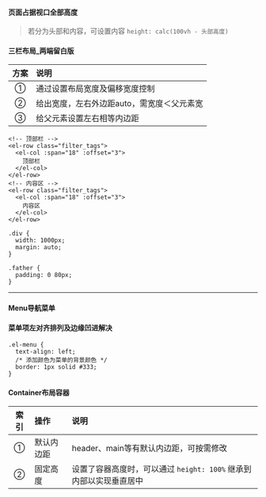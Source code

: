 #### 页面占据视口全部高度  
> 若分为头部和内容，可设置内容 `height: calc(100vh - 头部高度)`

#### 三栏布局_两端留白版  

方案 | 说明
:-: | :- 
① | 通过设置布局宽度及偏移宽度控制
② | 给出宽度，左右外边距auto，需宽度＜父元素宽  
③ | 给父元素设置左右相等内边距

```
<!-- 顶部栏 -->
<el-row class="filter_tags">
  <el-col :span="18" :offset="3">
    顶部栏
  </el-col>
</el-row>
<!-- 内容区 -->
<el-row class="filter_tags">
  <el-col :span="18" :offset="3">
    内容区
  </el-col>
</el-row>
```

```
.div {
  width: 1000px;
  margin: auto;
}
```

```
.father {
  padding: 0 80px;
}
```

----

#### Menu导航菜单  

#### 菜单项左对齐排列及边缘凹进解决  

```
.el-menu {
  text-align: left;
  /* 添加颜色为菜单的背景颜色 */
  border: 1px solid #333;
}
```

#### Container布局容器  

索引 | 操作 | 说明
:-: | :- | :-  
① | 默认内边距 | header、main等有默认内边距，可按需修改  
② | 固定高度 | 设置了容器高度时，可以通过 `height: 100%` 继承到内部以实现垂直居中  

















